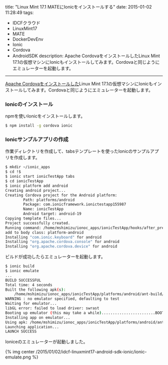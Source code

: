 title: "Linux Mint 17.1 MATEにIonicをインストールする"
date: 2015-01-02 11:28:49
tags:
 - IDCFクラウド
 - LinuxMint17
 - MATE
 - DockerDevEnv
 - Ionic
 - Cordova
 - AndroidSDK
description: Apache CordovaをインストールしたLinux Mint 17.1の仮想マシンにIonicもインストールしてみます。Cordovaと同じようにエミュレーターを起動します。

---

[Apache Cordovaをインストールした](/2015/01/01/idcf-linuxmint17-android-sdk-cordova/)Linux Mint 17.1の仮想マシンにIonicもインストールしてみます。Cordovaと同じようにエミュレーターを起動します。

<!-- more -->


### Ionicのインストール

npmを使いIonicをインストールします。

``` bash
$ npm install -g cordova ionic
```

### Ionicサンプルアプリの作成

作業ディレクトリを作成して、tabsテンプレートを使ったIonicのサンプルアプリを作成します。

``` bash
$ mkdir ~/ionic_apps
$ cd !$
$ ionic start ionicTestApp tabs
$ cd ionicTestApp 
$ ionic platform add android
Creating android project...
Creating Cordova project for the Android platform:
        Path: platforms/android
        Package: com.ionicframework.ionictestapp155987
        Name: ionicTestApp
        Android target: android-19
Copying template files...
Project successfully created.
Running command: /home/mshimizu/ionoc_apps/ionicTestApp/hooks/after_prepare/010_add_platform_class.js /home/mshimizu/ionoc_apps/ionicTestApp
add to body class: platform-android
Installing "com.ionic.keyboard" for android
Installing "org.apache.cordova.console" for android
Installing "org.apache.cordova.device" for android
```

ビルドが成功したらエミュレーターを起動します。

``` bash
$ ionic build
$ ionic emulate
...
BUILD SUCCESSFUL
Total time: 4 seconds
Built the following apk(s):
    /home/mshimizu/ionoc_apps/ionicTestApp/platforms/android/ant-build/CordovaApp-debug.apk
WARNING : no emulator specified, defaulting to test
Waiting for emulator...
libGL error: failed to load driver: swrast
Booting up emulator (this may take a while)........................BOOT COMPLETE
Installing app on emulator...
Using apk: /home/mshimizu/ionoc_apps/ionicTestApp/platforms/android/ant-build/CordovaApp-debug.apk
Launching application...
LAUNCH SUCCESS
```

Ioniceのエミュレーターが起動しました。

{% img center /2015/01/02/idcf-linuxmint17-android-sdk-ionic/ionic-emulate.png %}

